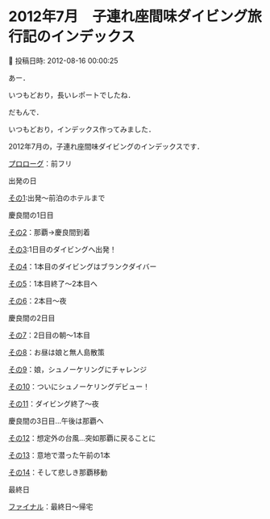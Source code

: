 # 2012年7月　子連れ座間味ダイビング旅行記のインデックス

📅 投稿日時: 2012-08-16 00:00:25

あー．


いつもどおり，長いレポートでしたね．





だもんで．


いつもどおり，インデックス作ってみました．





2012年7月の，子連れ座間味ダイビングのインデックスです．





[プロローグ](e940f54086ebb92a2aa6db96f273417aa.md)：前フリ





出発の日


[その1](eedb538bdbfe266028bef15e6d36a15cb.md):出発～前泊のホテルまで





慶良間の1日目


[その2](e56382572f97180104d3d98ac6c97b95f.md)：那覇→慶良間到着


[その3](efe009c1eeb27bb33705f237ba839ed25.md):1日目のダイビングへ出発！


[その4](e7b5dfd80273568a0ec10548ef26da863.md)：1本目のダイビングはブランクダイバー


[その5](e07c94a80318c26434763eb573c00507e.md)：1本目終了～2本目へ


[その6](eadfb5dc22024ba567cc720545dc045fa.md)：2本目～夜





慶良間の2日目


[その7](e5621e7b461e3ab8ae317bd8bbb6d8911.md)：2日目の朝～1本目


[その8](e2b5d7d1d9a783c1bc9e1e954372dc6ed.md)：お昼は娘と無人島散策


[その9](e7323da643bcfa67413d649bf8277c125.md)：娘，シュノーケリングにチャレンジ


[その10](ecc03895cef52f1420b9f0f6111c46583.md)：ついにシュノーケリングデビュー！


[その11](ea2c85c8ae3726853cb14e507f4dc848c.md)：ダイビング終了～夜





慶良間の3日目…午後は那覇へ


[その12](edcda8f84cb51ffcca8cb97912c33cc74.md)：想定外の台風…突如那覇に戻ることに


[その13](e73372443d62fb82f95b6749f174ccd47.md)：意地で潜った午前の1本


[その14](e36e0cc78bea660f30f866c35b8c0c6ca.md)：そして悲しき那覇移動





最終日


[ファイナル](ee8fd4b975f043b74ab168c0dab3ff455.md)：最終日～帰宅
